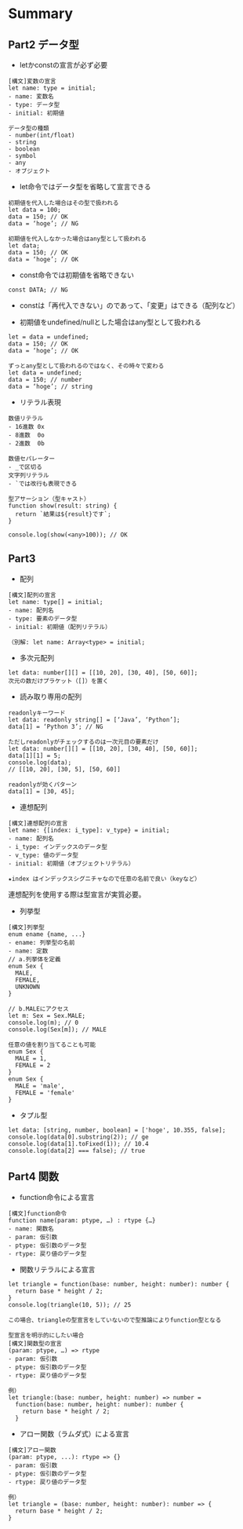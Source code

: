 # Summary

## Part2 データ型

- letかconstの宣言が必ず必要
```
[構文]変数の宣言
let name: type = initial;
- name: 変数名
- type: データ型
- initial: 初期値
```
```
データ型の種類
- number(int/float)
- string
- boolean
- symbol
- any
- オブジェクト
```

- let命令ではデータ型を省略して宣言できる
```
初期値を代入した場合はその型で扱われる
let data = 100;
data = 150; // OK
data = ‘hoge’; // NG
```
```
初期値を代入しなかった場合はany型として扱われる
let data;
data = 150; // OK
data = ‘hoge’; // OK
```

- const命令では初期値を省略できない
```
const DATA; // NG
```

- constは「再代入できない」のであって、「変更」はできる（配列など）

- 初期値をundefined/nullとした場合はany型として扱われる
```
let = data = undefined;
data = 150; // OK
data = ‘hoge’; // OK
```
```
ずっとany型として扱われるのではなく、その時々で変わる
let data = undefined;
data = 150; // number
data = ‘hoge’; // string
```

- リテラル表現
```
数値リテラル
- 16進数 0x
- 8進数  0o
- 2進数  0b
```
```
数値セパレーター
- _で区切る
文字列リテラル
- `では改行も表現できる
```
```
型アサーション（型キャスト）
function show(result: string) {
  return `結果は${result}です`;
}

console.log(show(<any>100)); // OK
```

## Part3

- 配列
```
[構文]配列の宣言
let name: type[] = initial;
- name: 配列名
- type: 要素のデータ型
- initial: 初期値（配列リテラル）

（別解: let name: Array<type> = initial;
```

- 多次元配列
```
let data: number[][] = [[10, 20], [30, 40], [50, 60]];
次元の数だけプラケット（[]）を置く
```

- 読み取り専用の配列
```
readonlyキーワード
let data: readonly string[] = [‘Java’, ‘Python’];
data[1] = ‘Python 3’; // NG
```
```
ただしreadonlyがチェックするのは一次元目の要素だけ
let data: number[][] = [[10, 20], [30, 40], [50, 60]];
data[1][1] = 5;
console.log(data);
// [[10, 20], [30, 5], [50, 60]]

readonlyが効くパターン
data[1] = [30, 45];
```

- 連想配列
```
[構文]連想配列の宣言
let name: {[index: i_type]: v_type} = initial;
- name: 配列名
- i_type: インデックスのデータ型
- v_type: 値のデータ型
- initial: 初期値（オブジェクトリテラル）

★index はインデックスシグニチャなので任意の名前で良い（keyなど）
```
連想配列を使用する際は型宣言が実質必要。

- 列挙型
```
[構文]列挙型
enum ename {name, ...}
- ename: 列挙型の名前
- name: 定数
// a.列挙体を定義
enum Sex {
  MALE,
  FEMALE,
  UNKNOWN
}

// b.MALEにアクセス
let m: Sex = Sex.MALE;
console.log(m); // 0
console.log(Sex[m]); // MALE
```
```
任意の値を割り当てることも可能
enum Sex {
  MALE = 1,
  FEMALE = 2
}
enum Sex {
  MALE = 'male',
  FEMALE = 'female'
}
```

- タプル型
```
let data: [string, number, boolean] = ['hoge', 10.355, false];
console.log(data[0].substring(2)); // ge
console.log(data[1].toFixed(1)); // 10.4
console.log(data[2] === false); // true
```

## Part4 関数

- function命令による宣言
```
[構文]function命令
function name(param: ptype, …) : rtype {…}
- name: 関数名
- param: 仮引数
- ptype: 仮引数のデータ型
- rtype: 戻り値のデータ型
```

- 関数リテラルによる宣言
```
let triangle = function(base: number, height: number): number {
  return base * height / 2;
}
console.log(triangle(10, 5)); // 25

この場合、triangleの型宣言をしていないので型推論によりfunction型となる
```
```
型宣言を明示的にしたい場合
[構文]関数型の宣言
(param: ptype, …) => rtype
- param: 仮引数
- ptype: 仮引数のデータ型
- rtype: 戻り値のデータ型

例）
let triangle:(base: number, height: number) => number =
  function(base: number, height: number): number {
    return base * height / 2;
  }
```

- アロー関数（ラムダ式）による宣言
```
[構文]アロー関数
(param: ptype, ...): rtype => {}
- param: 仮引数
- ptype: 仮引数のデータ型
- rtype: 戻り値のデータ型

例）
let triangle = (base: number, height: number): number => {
  return base * height / 2;
}
```